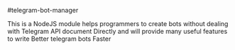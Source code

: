 #telegram-bot-manager

This is a NodeJS module helps programmers to create bots without dealing with Telegram API document Directly and will
 provide many useful features to write Better telegram bots Faster